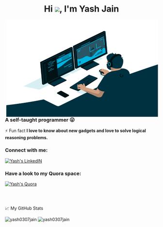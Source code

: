 <h1 align="center">Hi <img src="https://media.giphy.com/media/hvRJCLFzcasrR4ia7z/giphy.gif" width="25px">, I'm Yash Jain</h1>

<img align="right" alt="GIF" src="https://github.com/yash0307jain/yash0307jain/blob/main/code.gif" width="500" height="320" />

<h3>A self-taught programmer 😜</h3>

⚡ Fun fact **I love to know about new gadgets and love to solve logical reasoning problems.**

### Connect with me:

<a href="https://linkedin.com/in/yash0307jain" target="blank">
    <img alt="Yash's LinkedIN" height="22" width="22px" src="https://raw.githubusercontent.com/peterthehan/peterthehan/master/assets/linkedin.svg" />
</a>

### Have a look to my Quora space:

<a href="https://www.quora.com/q/algomart" target="blank">
    <img alt="Yash's Quora" height="22" width="22" src="https://gist.githubusercontent.com/wxmerkt/9509091/raw/eacd6c15da46a160cf24c7bf2970bb2082640da4/quora_icon.svg" />
</a>

<br><br>

📈 My GitHub Stats

<p align="left">
    <img alt="yash0307jain" height="190" src="https://github-readme-stats.vercel.app/api?username=yash0307jain&show_icons=true" />
    <img alt="yash0307jain" height="190" src="https://github-readme-stats.vercel.app/api/top-langs/?username=yash0307jain&layout=compact&hide=css,matlab&langs_count=10" />
</p>
